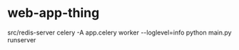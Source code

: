 web-app-thing
=============

src/redis-server
celery -A app.celery worker --loglevel=info
python main.py runserver
